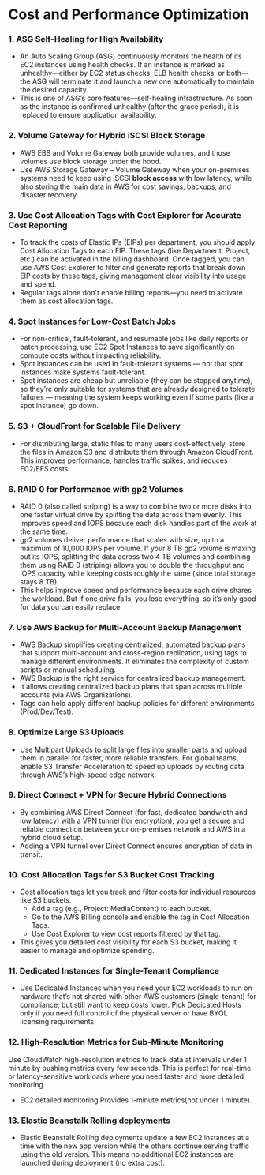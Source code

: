  # Cost and Performance Optimization
 ### 1. ASG Self-Healing for High Availability
 - An Auto Scaling Group (ASG) continuously monitors the health of its EC2 instances using health checks. If an instance is marked as unhealthy—either by EC2 status checks, ELB health checks, or both—the ASG will terminate it and launch a new one automatically to maintain the desired capacity.
- This is one of ASG’s core features—self-healing infrastructure. As soon as the instance is confirmed unhealthy (after the grace period), it is replaced to ensure application availability.
### 2. Volume Gateway for Hybrid iSCSI Block Storage
- AWS EBS and Volume Gateway both provide volumes, and those volumes use block storage under the hood.
- Use AWS Storage Gateway – Volume Gateway when your on-premises systems need to keep using iSCSI **block access** with low latency, while also storing the main data in AWS for cost savings, backups, and disaster recovery.
### 3. Use Cost Allocation Tags with Cost Explorer for Accurate Cost Reporting
- To track the costs of Elastic IPs (EIPs) per department, you should apply Cost Allocation Tags to each EIP. These tags (like Department, Project, etc.) can be activated in the billing dashboard. Once tagged, you can use AWS Cost Explorer to filter and generate reports that break down EIP costs by these tags, giving management clear visibility into usage and spend.
- Regular tags alone don't enable billing reports—you need to activate them as cost allocation tags.
### 4. Spot Instances for Low-Cost Batch Jobs
- For non-critical, fault-tolerant, and resumable jobs like daily reports or batch processing, use EC2 Spot Instances to save significantly on compute costs without impacting reliability.
- Spot instances can be used in fault-tolerant systems — not that spot instances make systems fault-tolerant.
- Spot instances are cheap but unreliable (they can be stopped anytime), so they’re only suitable for systems that are already designed to tolerate failures — meaning the system keeps working even if some parts (like a spot instance) go down.
### 5. S3 + CloudFront for Scalable File Delivery
- For distributing large, static files to many users cost-effectively, store the files in Amazon S3 and distribute them through Amazon CloudFront. This improves performance, handles traffic spikes, and reduces EC2/EFS costs.
### 6. RAID 0 for Performance with gp2 Volumes
- RAID 0 (also called striping) is a way to combine two or more disks into one faster virtual drive by splitting the data across them evenly. This improves speed and IOPS because each disk handles part of the work at the same time.
- gp2 volumes deliver performance that scales with size, up to a maximum of 10,000 IOPS per volume. If your 8 TB gp2 volume is maxing out its IOPS, splitting the data across two 4 TB volumes and combining them using RAID 0 (striping) allows you to double the throughput and IOPS capacity while keeping costs roughly the same (since total storage stays 8 TB). 
- This helps improve speed and performance because each drive shares the workload. But if one drive fails, you lose everything, so it’s only good for data you can easily replace.
### 7. Use AWS Backup for Multi-Account Backup Management
- AWS Backup simplifies creating centralized, automated backup plans that support multi-account and cross-region replication, using tags to manage different environments. It eliminates the complexity of custom scripts or manual scheduling.
- AWS Backup is the right service for centralized backup management.
- It allows creating centralized backup plans that span across multiple accounts (via AWS Organizations).
- Tags can help apply different backup policies for different environments (Prod/Dev/Test).
### 8. Optimize Large S3 Uploads
- Use Multipart Uploads to split large files into smaller parts and upload them in parallel for faster, more reliable transfers. For global teams, enable S3 Transfer Acceleration to speed up uploads by routing data through AWS’s high-speed edge network.
### 9. Direct Connect + VPN for Secure Hybrid Connections
- By combining AWS Direct Connect (for fast, dedicated bandwidth and low latency) with a VPN tunnel (for encryption), you get a secure and reliable connection between your on-premises network and AWS in a hybrid cloud setup.
- Adding a VPN tunnel over Direct Connect ensures encryption of data in transit.
### 10. Cost Allocation Tags for S3 Bucket Cost Tracking
- Cost allocation tags let you track and filter costs for individual resources like S3 buckets.
    - Add a tag (e.g., Project: MediaContent) to each bucket.
    - Go to the AWS Billing console and enable the tag in Cost Allocation Tags.
    - Use Cost Explorer to view cost reports filtered by that tag.
- This gives you detailed cost visibility for each S3 bucket, making it easier to manage and optimize spending.
### 11. Dedicated Instances for Single-Tenant Compliance
- Use Dedicated Instances when you need your EC2 workloads to run on hardware that’s not shared with other AWS customers (single-tenant) for compliance, but still want to keep costs lower. Pick Dedicated Hosts only if you need full control of the physical server or have BYOL licensing requirements.
### 12. High-Resolution Metrics for Sub-Minute Monitoring
Use CloudWatch high-resolution metrics to track data at intervals under 1 minute by pushing metrics every few seconds. This is perfect for real-time or latency-sensitive workloads where you need faster and more detailed monitoring.
- EC2 detailed monitoring Provides 1-minute metrics(not under 1 minute).
### 13. Elastic Beanstalk Rolling deployments
- Elastic Beanstalk Rolling deployments update a few EC2 instances at a time with the new app version while the others continue serving traffic using the old version. This means no additional EC2 instances are launched during deployment (no extra cost).
